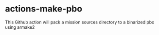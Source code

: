 # actions-make-pbo
This Github action will pack a mission sources directory to a binarized pbo using armake2
